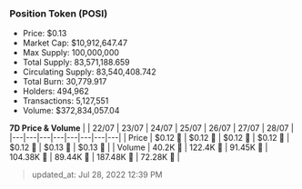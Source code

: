 
  ### Position Token (POSI)
  - Price: $0.13
  - Market Cap: $10,912,647.47
  - Max Supply: 100,000,000
  - Total Supply: 83,571,188.659
  - Circulating Supply: 83,540,408.742
  - Total Burn: 30,779.917
  - Holders: 494,962
  - Transactions: 5,127,551
  - Volume: $372,834,057.04

  **7D Price & Volume**
  | | 22&#x2F;07 | 23&#x2F;07 | 24&#x2F;07 | 25&#x2F;07 | 26&#x2F;07 | 27&#x2F;07 | 28&#x2F;07 |
  |---|---|---|---|---|---|---|---|
  | Price | $0.12 🔻 | $0.12 🚀 | $0.12 🚀 | $0.12 🔻 | $0.12 🔻 | $0.13 🚀 | $0.13 🚀 |
  | Volume | 40.2K 🔻 | 122.4K 🚀 | 91.45K 🔻 | 104.38K 🚀 | 89.44K 🔻 | 187.48K 🚀 | 72.28K 🔻 |

  > updated_at: Jul 28, 2022 12:39 PM
